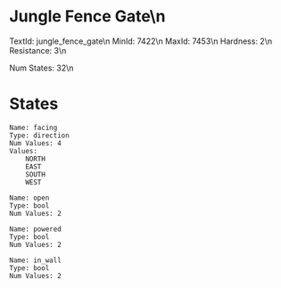 # Jungle Fence Gate\n
TextId: jungle_fence_gate\n
MinId: 7422\n
MaxId: 7453\n
Hardness: 2\n
Resistance: 3\n

Num States: 32\n
# States
```
Name: facing
Type: direction
Num Values: 4
Values:
    NORTH
    EAST
    SOUTH
    WEST

Name: open
Type: bool
Num Values: 2

Name: powered
Type: bool
Num Values: 2

Name: in_wall
Type: bool
Num Values: 2
```
